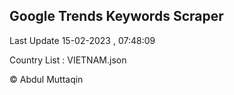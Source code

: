 

## Google Trends Keywords Scraper 
 
Last Update 15-02-2023 , 07:48:09

Country List :
VIETNAM.json



© Abdul Muttaqin 
